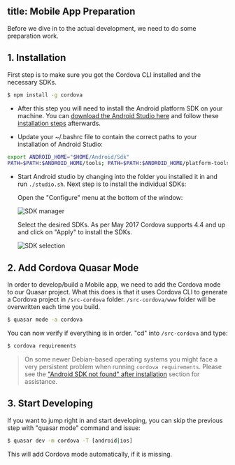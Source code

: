 title: Mobile App Preparation
---
Before we dive in to the actual development, we need to do some preparation work.

## 1. Installation
First step is to make sure you got the Cordova CLI installed and the necessary SDKs.
```bash
$ npm install -g cordova
```

* After this step you will need to install the Android platform SDK on your machine. You can [download the Android Studio here](https://developer.android.com/studio/index.html) and follow these [installation steps](https://developer.android.com/studio/install.html) afterwards.

* Update your ~/.bashrc file to contain the correct paths to your installation of Android Studio:

``` bash
export ANDROID_HOME="$HOME/Android/Sdk"
PATH=$PATH:$ANDROID_HOME/tools; PATH=$PATH:$ANDROID_HOME/platform-tools
```

* Start Android studio by changing into the folder you installed it in and run `./studio.sh`. Next step is to install the individual SDKs:

  Open the "Configure" menu at the bottom of the window:

  ![SDK manager](/images/Android-Studio-SDK-Menu.png "SDK manager")

  Select the desired SDKs. As per May 2017 Cordova supports 4.4 and up and click on "Apply" to install the SDKs.

  ![SDK selection](/images/Android-Studio-SDK-selection.png "SDK selection")

## 2. Add Cordova Quasar Mode
In order to develop/build a Mobile app, we need to add the Cordova mode to our Quasar project. What this does is that it uses Cordova CLI to generate a Cordova project in `/src-cordova` folder. `/src-cordova/www` folder will be overwritten each time you build.
```bash
$ quasar mode -a cordova
```

You can now verify if everything is in order. "cd" into `/src-cordova` and type:
```bash
$ cordova requirements
```
> On some newer Debian-based operating systems you might face a very persistent problem when running `cordova requirements`. Please see the ["Android SDK not found" after installation](/guide/cordova-troubleshoot-and-tips.html#Android-SDK-not-found-after-installation-of-the-SDK) section for assistance.

## 3. Start Developing
If you want to jump right in and start developing, you can skip the previous step with "quasar mode" command and issue:
```bash
$ quasar dev -m cordova -T [android|ios]
```
This will add Cordova mode automatically, if it is missing.
